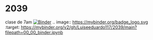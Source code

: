 # 2039
clase de 7am
[![Binder](https://mybinder.org/badge_logo.svg)](https://mybinder.org/v2/gh/Luiseeduardo117/2039/main?filepath=00_00_binder.ipynb)
.. image:: https://mybinder.org/badge_logo.svg
 :target: https://mybinder.org/v2/gh/Luiseeduardo117/2039/main?filepath=00_00_binder.ipynb
 

